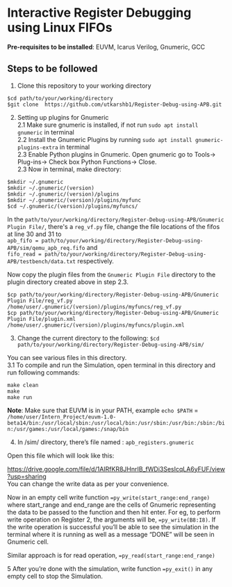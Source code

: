 # Interactive Register Debugging using Linux FIFOs
**Pre-requisites to be installed**: EUVM, Icarus Verilog, Gnumeric, GCC
## Steps to be followed
1. Clone this repository to your working directory
```
$cd path/to/your/working/directory 
$git clone  https://github.com/utkarshb1/Register-Debug-using-APB.git
```
2. Setting up plugins for Gnumeric <br/>
2.1 Make sure gnumeric is installed, if not run `sudo apt install gnumeric` in terminal <br/>
2.2 Install the Gnumeric Plugins by running `sudo apt install gnumeric-plugins-extra` in terminal <br/>
2.3 Enable Python plugins in Gnumeric. Open gnumeric go to Tools-> Plug-ins-> Check box Python Functions-> Close. <br/> 
2.3 Now in terminal, make directory: <br/>
```
$mkdir ~/.gnumeric 
$mkdir ~/.gnumeric/(version) 
$mkdir ~/.gnumeric/(version)/plugins 
$mkdir ~/.gnumeric/(version)/plugins/myfunc 
$cd ~/.gnumeric/(version)/plugins/myfuncs/ 
```

In the `path/to/your/working/directory/Register-Debug-using-APB/Gnumeric Plugin File/`, there's a `reg_vf.py` file, change the file locations of the fifos at line 30 and 31 to <br>
`apb_fifo = path/to/your/working/directory/Register-Debug-using-APB/sim/qemu_apb_req.fifo` and <br>
`fifo_read = path/to/your/working/directory/Register-Debug-using-APB/testbench/data.txt` respectively.

Now copy the plugin files from the `Gnumeric Plugin File` directory to the plugin directory created above in step 2.3.
```
$cp path/to/your/working/directory/Register-Debug-using-APB/Gnumeric Plugin File/reg_vf.py /home/user/.gnumeric/(version)/plugins/myfuncs/reg_vf.py
$cp path/to/your/working/directory/Register-Debug-using-APB/Gnumeric Plugin File/plugin.xml /home/user/.gnumeric/(version)/plugins/myfuncs/plugin.xml
```


3. Change the current directory to the following: `$cd path/to/your/working/directory/Register-Debug-using-APB/sim/` 

You can see various files in this directory.<br/>
3.1 To compile and run the Simulation, open terminal in this directory and run following commands:
```
make clean
make 
make run 
```

 **Note**: Make sure that EUVM is in your PATH, example `echo $PATH` = `/home/user/Intern_Project/euvm-1.0-beta14/bin:/usr/local/sbin:/usr/local/bin:/usr/sbin:/usr/bin:/sbin:/bin:/usr/games:/usr/local/games:/snap/bin`

4. In /sim/ directory, there’s file named : `apb_registers.gnumeric`

Open this file which will look like this:

https://drive.google.com/file/d/1AIRfKR8JHnrIB_fWDi3SesIcqLA6yFUF/view?usp=sharing
<br>
You can change the write data as per your convenience.

Now in an empty cell write function `=py_write(start_range:end_range)` where start_range and end_range are the cells of Gnumeric representing the data to be passed to the function and then hit enter. For eg, to perform write operation on Register 2, the arguments will be, `=py_write(B8:I8)`. If the write operation is successful you’ll be able to see the simulation in the terminal where it is running as well as a message “DONE” will be seen in Gnumeric cell.

Similar approach is for read operation, `=py_read(start_range:end_range)`

5 After you’re done with the simulation, write function `=py_exit()` in any empty cell to stop the Simulation.

